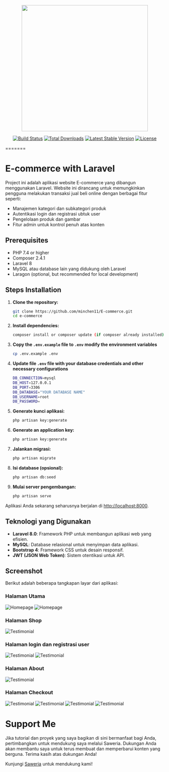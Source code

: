 <p align="center"><a href="https://laravel.com" target="_blank"><img src="https://raw.githubusercontent.com/laravel/art/master/logo-lockup/5%20SVG/2%20CMYK/1%20Full%20Color/laravel-logolockup-cmyk-red.svg" width="400"></a></p>

<p align="center">
<a href="https://travis-ci.org/laravel/framework"><img src="https://travis-ci.org/laravel/framework.svg" alt="Build Status"></a>
<a href="https://packagist.org/packages/laravel/framework"><img src="https://img.shields.io/packagist/dt/laravel/framework" alt="Total Downloads"></a>
<a href="https://packagist.org/packages/laravel/framework"><img src="https://img.shields.io/packagist/v/laravel/framework" alt="Latest Stable Version"></a>
<a href="https://packagist.org/packages/laravel/framework"><img src="https://img.shields.io/packagist/l/laravel/framework" alt="License"></a>
</p>

=======
# E-commerce with Laravel

Project ini adalah aplikasi website E-commerce yang dibangun menggunakan Laravel. Website ini dirancang untuk memungkinkan pengguna melakukan transaksi jual beli online dengan berbagai fitur seperti:

- Manajemen kategori dan subkategori produk
- Autentikasi login dan registrasi ubtuk user
- Pengelolaan produk dan gambar
- Fitur admin untuk kontrol penuh atas konten

## Prerequisites

- PHP 7.4 or higher
- Composer 2.4.1
- Laravel  8
- MySQL atau database lain yang didukung oleh Laravel
- Laragon (optional, but recommended for local development)

## Steps Installation

1. **Clone the repository:**

    ```bash
    git clone https://github.com/minchen11/E-commerce.git
    cd e-commerce
    ```

2. **Install dependencies:**

    ```bash
    composer install or composer update (if composer already installed)
    ```

3. **Copy the `.env.example` file to `.env` modify the environment variables**

    ```bash
    cp .env.example .env
    ```

4. **Update file `.env` file with your database credentials and other necessary configurations**

    ```bash
    DB_CONNECTION=mysql
    DB_HOST=127.0.0.1
    DB_PORT=3306
    DB_DATABASE="YOUR DATABASE NAME"
    DB_USERNAME=root
    DB_PASSWORD=
    ```

5. **Generate kunci aplikasi:**

    ```bash
    php artisan key:generate
    ```

6. **Generate an application key:**

    ```bash
    php artisan key:generate
    ```

7. **Jalankan migrasi:**

    ```bash
    php artisan migrate
    ```

8. **Isi database (opsional):**

    ```bash
    php artisan db:seed
    ```

9. **Mulai server pengembangan:**

    ```bash
    php artisan serve
    ```

Aplikasi Anda sekarang seharusnya berjalan di [http://localhost:8000](http://localhost:8000).

## Teknologi yang Digunakan

- **Laravel 8.0**: Framework PHP untuk membangun aplikasi web yang efisien.
- **MySQL**: Database relasional untuk menyimpan data aplikasi.
- **Bootstrap 4**: Framework CSS untuk desain responsif.
- **JWT (JSON Web Token)**: Sistem otentikasi untuk API.

## Screenshot

Berikut adalah beberapa tangkapan layar dari aplikasi:

### Halaman Utama

![Homepage](public/assets/image/homepage.png)
![Homepage](public/assets/image/homepage2.png)

### Halaman Shop

![Testimonial](public/assets/image/shop.png)

### Halaman login dan registrasi user

![Testimonial](public/assets/image/loginuserpage.png)
![Testimonial](public/assets/image/registernuserpage.png)

### Halaman About

![Testimonial](public/assets/image/about.png)

### Halaman Checkout

![Testimonial](public/assets/image/checkout.png)
![Testimonial](public/assets/image/previewcheckout.png)
![Testimonial](public/assets/image/payment.png)
![Testimonial](public/assets/image/orders.png)


# Support Me

Jika tutorial dan proyek yang saya bagikan di sini bermanfaat bagi Anda, pertimbangkan untuk mendukung saya melalui Saweria. Dukungan Anda akan membantu saya untuk terus membuat dan memperbarui konten yang berguna. Terima kasih atas dukungan Anda!

Kunjungi [Saweria](https://saweria.co/snowkel) untuk mendukung kami!
